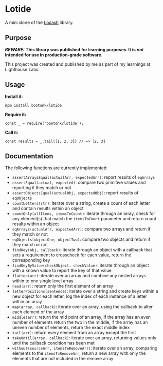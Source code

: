 # Lotide

A mini clone of the [Lodash](https://lodash.com) library.

## Purpose

**_BEWARE:_ This library was published for learning purposes. It is _not_ intended for use in production-grade software.**

This project was created and published by me as part of my learnings at Lighthouse Labs. 

## Usage

**Install it:**

`npm install bootonk/lotide`

**Require it:**

`const _ = require('bootonk/lotide');`

**Call it:**

`const results = _.tail([1, 2, 3]) // => [2, 3]`

## Documentation

The following functions are currently implemented:

* `assertArraysEqual(actualArr, expectedArr)`: report results of `eqArrays`
* `assertEqual(actual, expected)`: compare two primitive values and reporting if they match or not
* `assertObjectsEqual(actualObj, expectedObj)`: report results of `eqObjects`
* `countLetters(str)`: iterate over a string, create a count of each letter and contain results within an object
* `countOnly(allItems, itemsToCount)`: iterate through an array, check for any element(s) that match the `itemsToCount` parameter and return count results within an object
* `eqArrays(actualArr, expectedArr)`: compare two arrays and return if they match or not
* `eqObjects(objectOne, objectTwo)`: compare two objects and return if they match or not
* `findKey(obj, callback)`: iterate through an object with a callback that sets a requirement to crosscheck for each value, return the corresponding key
* `findKeyByValue(checkObject, checkValue)`: iterate through an object with a known value to report the key of that value
* `flatten(arr)`: iterate over an array and combine any nested arrays within to one single level array
* `head(arr)`: return only the first element of an array
* `letterPositions(sentence)`: iterate over a string and create keys within a new object for each letter, log the index of each instance of a letter within an array
* `map(array, callback)`: iterate over an array, using the callback to alter each element of the array 
* `middle(arr)`: return the mid point of an array, if the array has an even number of elements return the two in the middle, if the array has an uneven number of elements, return the exact middle index
* `tail(arr)`: return every element from an array except the first
* `takeUntil(array, callback)`: iterate over an array, returning values only until the callback condition has been met
* `without(sourceArr, itemsToRemoveArr)`: iterate over an array, comparing elements to the `itemsToRemoveArr`, return a new array with only the elements that are not included in the remove array 